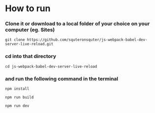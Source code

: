 # How to run

### Clone it or download to a local folder of your choice on your computer (eg. Sites)

`git clone https://github.com/squteronsquter/js-webpack-babel-dev-server-live-reload.git`

### cd into that directory

`cd js-webpack-babel-dev-server-live-reload`

### and run the following command in the terminal

`npm install`

`npm run build`

`npm run dev`
